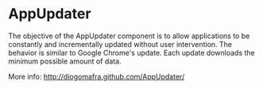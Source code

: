 AppUpdater
===========

The objective of the AppUpdater component is to allow applications to be constantly and incrementally updated without user intervention.
The behavior is similar to Google Chrome's update. Each update downloads the minimum possible amount of data.

More info: http://diogomafra.github.com/AppUpdater/